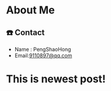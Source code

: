 # About Me

## :phone: Contact

- Name : PengShaoHong
- Email:<9110897@qq.com>


# This is newest post!